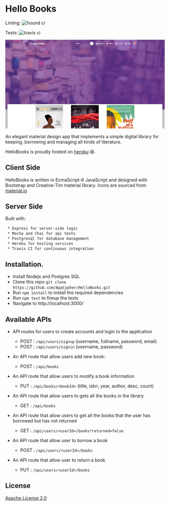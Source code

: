 # Hello Books
Linting: ![hound ci](https://camo.githubusercontent.com/23ee7a697b291798079e258bbc25434c4fac4f8b/68747470733a2f2f696d672e736869656c64732e696f2f62616467652f50726f7465637465645f62792d486f756e642d6138373364312e737667 "hound")

Tests: ![travis ci](https://img.shields.io/snap-ci/ThoughtWorksStudios/eb_deployer/master.svg "travis ci")

![hellobooks screenshot](https://github.com/AppCypher/HelloBooks/blob/api-test/template/img/screenshot.png "HelloBooks Discover Page")

An elegant material design app that implements a simple digital library for keeping, borrowing and managing all kinds of literature.

HelloBooks is proudly hosted on [heroku](https://steve-hello-world.herokuapp.com/) :smile:.


## Client Side
HelloBooks is written in EcmaScript-6 JavaScript and designed with Bootstrap and Creative-Tim material library. Icons are sourced from [material.io](material.io/icons)


## Server Side
Built with:

	 * Express for server-side logic
	 * Mocha and Chai for api tests 
	 * Postgresql for database management
	 * Heroku for hosting services 
	 * Travis CI for continuous integration
    


## Installation.
  * Install Nodejs and Postgres SQL
  * Clone this repo ``` git clone https://github.com/AppCypher/HelloBooks.git ```
  * Run ```npm install``` to install the required dependencies
  * Run ```npm test``` to fireup the tests
  * Navigate to http://localhost:3000/


## Available APIs
- API routes for users to create accounts and login to the application
  * POST : ```/api/users/signup```  (username, fullname, password, email)
  *  POST : ```/api/users/signin``` (username, password)

- An API route that allow users add new book:
  * POST : ```/api/books```

- An API route that allow users to modify a book information
  * PUT : ```/api/books/<bookId>``` (title, isbn, year, author, desc, count)

- An API route that allow users to gets all the books in the library
  * GET : ```/api/books```

- An API route that allow users to get all the books that the user has
borrowed but has not returned
  * GET : ```/api/users/<userId>/books?returned=false```

- An API route that allow user to borrow a book
  * POST : ```/api/users/<userId>/books```

- An API route that allow user to return a book
  * PUT : ```/api/users/<userId>/books```

## License
[Apache License 2.0](https://github.com/AppCypher/HelloBooks/blob/master/LICENSE)

